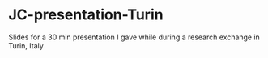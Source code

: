 # JC-presentation-Turin
Slides for a 30 min presentation I gave while during a research exchange in Turin, Italy
